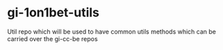 # gi-1on1bet-utils
Util repo which will be used to have common utils methods which can be carried over the gi-cc-be repos
